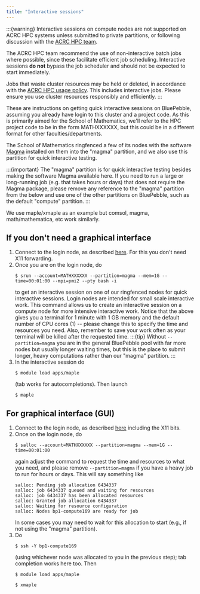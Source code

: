 ```yaml
---
title: "Interactive sessions"
---
```


:::{warning}
Interactive sessions on compute nodes are not supported on ACRC HPC systems unless submitted to private partitions, or following discussion with the [ACRC HPC team](mailto:hpc-help@bristol.ac.uk).

The ACRC HPC team recommend the use of non-interactive batch jobs where possible, since these facilitate efficient job scheduling. Interactive sessions **do not** bypass the job scheduler and should not be expected to start immediately.

Jobs that waste cluster resources may be held or deleted, in accordance with the [ACRC HPC usage policy](https://www.bristol.ac.uk/acrc/high-performance-computing/hpc-systems-policy/acrc-hpc-usage-policy/). This includes interactive jobs. Please ensure you use cluster resources responsibly and efficiently.
:::

These are instructions on getting quick interactive sessions on BluePebble, assuming you already have login to this cluster and a project code. As this is primarily aimed for the School of Mathematics, we'll refer to the HPC project code to be in the form MATHXXXXXX, but this could be in a different format for other faculties/departments.

The School of Mathematics ringfenced a few of its nodes with the software [Magma](http://magma.maths.usyd.edu.au/magma/) installed on them into the "magma" partition, and we also use this partition for quick interactive testing.

:::{important}
The "magma" partition is for quick interactive testing besides making the software Magma available here. If you need to run a large or long-running job (e.g. that takes hours or days) that does not require the Magma package, please remove any reference to the "magma" partition from the below and use one of the other partitions on BluePebble, such as the default "compute" partition.
:::

We use maple/xmaple as an example but comsol, magma, math/mathematica, etc work similarly.

## If you don't need a graphical interface
1. Connect to the login node, as described [here](https://www.acrc.bris.ac.uk/protected/hpc-docs/connecting/index.html). For this you don't need X11 forwarding.
2. Once you are on the login node, do
   ```console
   $ srun --account=MATHXXXXXX --partition=magma --mem=1G --time=00:01:00 --mpi=pmi2 --pty bash -i
   ```
   to get an interactive session on one of our ringfenced nodes for quick interactive sessions. Login nodes are intended for small scale interactive work. This command allows us to create an interactive session on a compute node for more intensive interactive work. Notice that the above gives you a terminal for 1 minute with 1 GB memory and the default number of CPU cores (1) -- please change this to specify the time and resources you need. Also, remember to save your work often as your terminal will be killed after the requested time.
   :::{tip}
   Without `--partition=magma` you are in the general BluePebble pool with far more nodes but usually longer waiting times, but this is the place to submit longer, heavy computations rather than our "magma" partition.
   :::
3. In the interactive session do
   ```console
   $ module load apps/maple
   ```
   (tab works for autocompletions). Then launch
   ```console
   $ maple
   ```
## For graphical interface (GUI)
1. Connect to the login node, as described [here](https://www.acrc.bris.ac.uk/protected/hpc-docs/connecting/index.html) including the X11 bits.
2. Once on the login node, do
   ```console
   $ salloc --account=MATHXXXXXX --partition=magma --mem=1G --time=00:01:00
   ```
   again adjust the command to request the time and resources to what you need, and please remove `--partition=magma` if you have a heavy job to run for hours or days. This will say something like
   ```console
   salloc: Pending job allocation 6434337
   salloc: job 6434337 queued and waiting for resources
   salloc: job 6434337 has been allocated resources
   salloc: Granted job allocation 6434337
   salloc: Waiting for resource configuration
   salloc: Nodes bp1-compute169 are ready for job
   ```
   In some cases you may need to wait for this allocation to start (e.g., if not using the "magma" partition).
3. Do
   ```console
   $ ssh -Y bp1-compute169
   ```
   (using whichever node was allocated to you in the previous step); tab completion works here too. Then
   ```console
   $ module load apps/maple
   ```
   ```console
   $ xmaple
   ```
